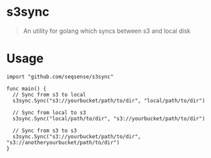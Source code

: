 # s3sync

> An utility for golang which syncs between s3 and local disk

# Usage

```
import "github.com/seqsense/s3sync"

func main() {
  // Sync from s3 to local
  s3sync.Sync("s3://yourbucket/path/to/dir", "local/path/to/dir")

  // Sync from local to s3
  s3sync.Sync("local/path/to/dir", "s3://yourbucket/path/to/dir")

  // Sync from s3 to s3
  s3sync.Sync("s3://yourbucket/path/to/dir", "s3://anotheryourbucket/path/to/dir")
}
```
